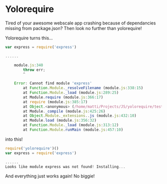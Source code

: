 # Yolorequire

Tired of your awesome webscale app crashing because of dependancies missing from package.json?
Then look no further than yolorequire!

Yolorequire turns this...

```js
var express = require('express')

......

    module.js:340
        throw err;
        ^

    Error: Cannot find module 'express'
        at Function.Module._resolveFilename (module.js:338:15)
        at Function.Module._load (module.js:289:25)
        at Module.require (module.js:366:17)
        at require (module.js:385:17)
        at Object.<anonymous> (/home/matti/Projects/JS/yolorequire/test.js:1:77)
        at Module._compile (module.js:425:26)
        at Object.Module._extensions..js (module.js:432:10)
        at Module.load (module.js:356:32)
        at Function.Module._load (module.js:313:12)
        at Function.Module.runMain (module.js:457:10)
```

into this!


```js
require('yolorequire')()
var express = require('express')

......
Looks like module express was not found! Installing...

```

And everything just works again! No biggie!
